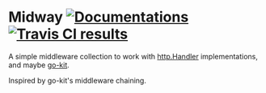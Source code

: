 # Midway [![Documentations][shield-godoc]][godoc] [![Travis CI results][shield-travis]][travis]

[godoc]: https://godoc.org/github.com/go-midway/midway
[shield-godoc]: https://img.shields.io/badge/godoc-reference-5272B4.svg
[travis]: https://travis-ci.org/go-midway/midway
[shield-travis]: https://api.travis-ci.org/go-midway/midway.svg?branch=master

A simple middleware collection to work with [http.Handler][http.Handler]
implementations, and maybe [go-kit][go-kit].

Inspired by go-kit's middleware chaining.

[http.Handler]: https://golang.org/pkg/net/http/#Handler
[go-kit]: https://github.com/go-kit/kit
